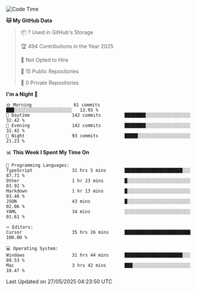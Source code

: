 <!--START_SECTION:waka-->
![Code Time](http://img.shields.io/badge/Code%20Time-7%2C084%20hrs%205%20mins-blue)

**🐱 My GitHub Data** 

> 📦 ? Used in GitHub's Storage 
 > 
> 🏆 494 Contributions in the Year 2025
 > 
> 🚫 Not Opted to Hire
 > 
> 📜 15 Public Repositories 
 > 
> 🔑 0 Private Repositories 
 > 
**I'm a Night 🦉** 

```text
🌞 Morning                61 commits          ███░░░░░░░░░░░░░░░░░░░░░░   13.93 % 
🌆 Daytime                142 commits         ████████░░░░░░░░░░░░░░░░░   32.42 % 
🌃 Evening                142 commits         ████████░░░░░░░░░░░░░░░░░   32.42 % 
🌙 Night                  93 commits          █████░░░░░░░░░░░░░░░░░░░░   21.23 % 
```


📊 **This Week I Spent My Time On** 

```text
💬 Programming Languages: 
TypeScript               31 hrs 5 mins       ██████████████████████░░░   87.71 % 
Other                    1 hr 23 mins        █░░░░░░░░░░░░░░░░░░░░░░░░   03.92 % 
Markdown                 1 hr 13 mins        █░░░░░░░░░░░░░░░░░░░░░░░░   03.46 % 
JSON                     43 mins             █░░░░░░░░░░░░░░░░░░░░░░░░   02.06 % 
YAML                     34 mins             ░░░░░░░░░░░░░░░░░░░░░░░░░   01.61 % 

🔥 Editors: 
Cursor                   35 hrs 26 mins      █████████████████████████   100.00 % 

💻 Operating System: 
Windows                  31 hrs 44 mins      ██████████████████████░░░   89.53 % 
Mac                      3 hrs 42 mins       ███░░░░░░░░░░░░░░░░░░░░░░   10.47 % 
```


 Last Updated on 27/05/2025 04:23:50 UTC
<!--END_SECTION:waka-->

